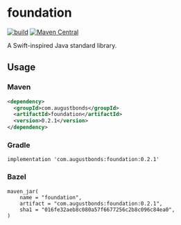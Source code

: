 # foundation
[![build](https://img.shields.io/circleci/project/github/augustbonds/foundation/master.svg?style=flat&maxAge=2592000)](https://circleci.com/gh/augustbonds/foundation/tree/master)
[![Maven Central](https://img.shields.io/maven-central/v/com.augustbonds/foundation.svg?label=Maven%20Central)](https://search.maven.org/search?q=g:%22com.augustbonds%22%20AND%20a:%22foundation%22)

A Swift-inspired Java standard library.

## Usage

### Maven
```xml
<dependency>
  <groupId>com.augustbonds</groupId>
  <artifactId>foundation</artifactId>
  <version>0.2.1</version>
</dependency>
```
### Gradle
```
implementation 'com.augustbonds:foundation:0.2.1'
```

### Bazel
```
maven_jar(
    name = "foundation",
    artifact = "com.augustbonds:foundation:0.2.1",
    sha1 = "016fe32aeb8c080a57f6677256c2b8c096c84ea0",
)
```

